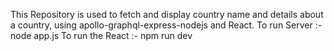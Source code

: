 This Repository is used to fetch and display country name and details about a country, using apollo-graphql-express-nodejs and React.
To run Server :- node app.js
To run the React :- npm run dev
